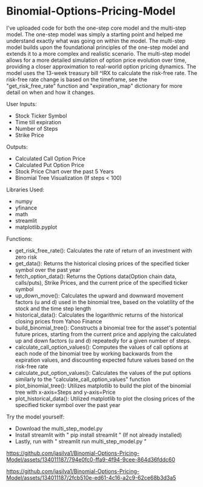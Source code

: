 # Binomial-Options-Pricing-Model

I've uploaded code for both the one-step core model and the multi-step model. The one-step model was simply a starting point and helped me understand exactly what was going on within the model. The multi-step model builds upon the foundational principles of the one-step model and extends it to a more complex and realistic scenario. The multi-step model allows for a more detailed simulation of option price evolution over time, providing a closer approximation to real-world option pricing dynamics. The model uses the 13-week treasury bill ^IRX to calculate the risk-free rate. The risk-free rate change is based on the timeframe, see the "get_risk_free_rate" function and "expiration_map" dictionary for more detail on when and how it changes.

User Inputs:
- Stock Ticker Symbol
- Time till expiration
- Number of Steps
- Strike Price

Outputs:
- Calculated Call Option Price
- Calculated Put Option Price
- Stock Price Chart over the past 5 Years
- Binomial Tree Visualization (If steps < 100)

Libraries Used:
- numpy
- yfinance
- math
- streamlit
- matplotlib.pyplot

Functions:
- get_risk_free_rate(): Calculates the rate of return of an investment with zero risk
- get_data(): Returns the historical closing prices of the specified ticker symbol over the past year
- fetch_option_data(): Returns the Options data(Option chain data, calls/puts), Strike Prices, and the current price of the specified ticker symbol
- up_down_move(): Calculates the upward and downward movement factors (u and d) used in the binomial tree, based on the volatility of the stock and the time step length
- historical_data(): Calculates the logarithmic returns of the historical closing prices from Yahoo Finance
- build_binomial_tree(): Constructs a binomial tree for the asset's potential future prices, starting from the current price and applying the calculated up and down factors (u and d) repeatedly for a given number of steps.
- calculate_call_option_values(): Computes the values of call options at each node of the binomial tree by working backwards from the expiration values, and discounting expected future values based on the risk-free rate
- calculate_put_option_values(): Calculates the values of the put options similarly to the "calculate_call_option_values" function
- plot_binomial_tree(): Utilizes matplotlib to build the plot of the binomial tree with x-axis=Steps and y-axis=Price
- plot_historical_data(): Utilized matplotlib to plot the closing prices of the specified ticker symbol over the past year
  

Try the model yourself:
- Download the multi_step_model.py
- Install streamlit with " pip install streamlit " (If not already installed)
- Lastly, run with " streamlit run multi_step_model.py "

https://github.com/jasilva1/Binomial-Options-Pricing-Model/assets/134011187/794e0fc0-ffa9-4f94-9cee-864d36fddc60

https://github.com/jasilva1/Binomial-Options-Pricing-Model/assets/134011187/2fcb510e-ed61-4c16-a2c9-62ce68b3d3a5
